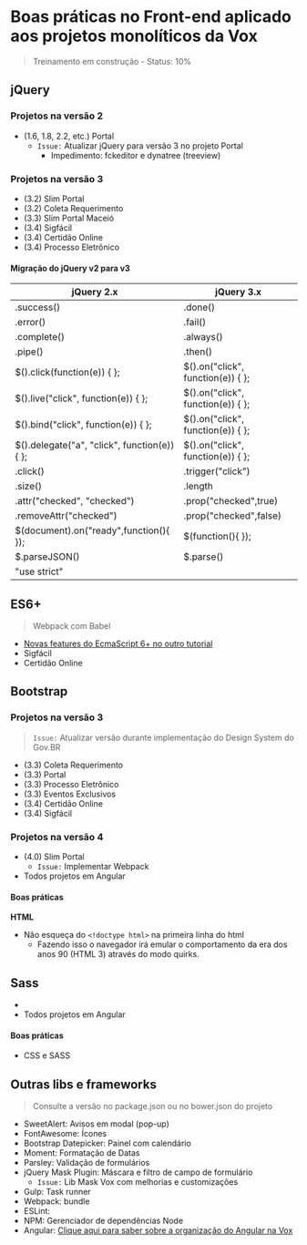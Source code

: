 # Boas práticas no Front-end aplicado aos projetos monolíticos da Vox

> Treinamento em construção - Status: 10%

## jQuery
### Projetos na versão 2
- (1.6, 1.8, 2.2, etc.) Portal
    - `Issue:` Atualizar jQuery para versão 3 no projeto Portal
        - Impedimento: fckeditor e dynatree (treeview)

### Projetos na versão 3
- (3.2) Slim Portal
- (3.2) Coleta Requerimento
- (3.3) Slim Portal Maceió
- (3.4) Sigfácil
- (3.4) Certidão Online
- (3.4) Processo Eletrônico

#### Migração do jQuery v2 para v3

| jQuery 2.x           | jQuery 3.x  |
|----------------------|-------------|
|.success()|.done()|
|.error()|.fail()|
|.complete()|.always()|
|.pipe()|.then()|
|$().click(function(e)) { };|$().on("click", function(e)) { };|
|$().live("click", function(e)) { };|$().on("click", function(e)) { };|
|$().bind("click", function(e)) { };|$().on("click", function(e)) { };|
|$().delegate("a", "click", function(e)) { };|$().on("click", function(e)) { };|
|.click()|.trigger("click")|
|.size()|.length|
|.attr("checked", "checked")|.prop("checked",true)|
|.removeAttr("checked")|.prop("checked",false)|
|$(document).on("ready",function(){ });|$(function(){ });|
|$.parseJSON()|$.parse()|
|"use strict"||

## ES6+
> Webpack com Babel
- [Novas features do EcmaScript 6+ no outro tutorial](/trein-intro-js-testes-e2e.md)
- Sigfácil
- Certidão Online

## Bootstrap
### Projetos na versão 3
> `Issue:` Atualizar versão durante implementação do Design System do Gov.BR
- (3.3) Coleta Requerimento
- (3.3) Portal
- (3.3) Processo Eletrônico
- (3.3) Eventos Exclusivos
- (3.4) Certidão Online
- (3.4) Sigfácil

### Projetos na versão 4
- (4.0) Slim Portal
    - `Issue:` Implementar Webpack
- Todos projetos em Angular

#### Boas práticas

**HTML**
- Não esqueça do `<!doctype html>` na primeira linha do html
    - Fazendo isso o navegador irá emular o comportamento da era dos anos 90 (HTML 3) através do modo quirks.


## Sass
- 
- Todos projetos em Angular

#### Boas práticas
- CSS e SASS

## Outras libs e frameworks
> Consulte a versão no package.json ou no bower.json do projeto
- SweetAlert: Avisos em modal (pop-up)
- FontAwesome: Ícones
- Bootstrap Datepicker: Painel com calendário
- Moment: Formatação de Datas
- Parsley: Validação de formulários
- jQuery Mask Plugin: Máscara e filtro de campo de formulário
    - `Issue:` Lib Mask Vox com melhorias e customizações
- Gulp: Task runner
- Webpack: bundle
- ESLint: 
- NPM: Gerenciador de dependências Node
- Angular: [Clique aqui para saber sobre a organização do Angular na Vox](/trein-angular-na-vox.md)